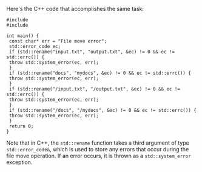 Here's the C++ code that accomplishes the same task:
```
#include 
#include 

int main() {
 const char* err = "File move error";
 std::error_code ec;
 if (std::rename("input.txt", "output.txt", &ec) != 0 && ec != std::errc()) {
 throw std::system_error(ec, err);
 }
 if (std::rename("docs", "mydocs", &ec) != 0 && ec != std::errc()) {
 throw std::system_error(ec, err);
 }
 if (std::rename("/input.txt", "/output.txt", &ec) != 0 && ec != std::errc()) {
 throw std::system_error(ec, err);
 }
 if (std::rename("/docs", "/mydocs", &ec) != 0 && ec != std::errc()) {
 throw std::system_error(ec, err);
 }
 return 0;
}
```
Note that in C++, the `std::rename` function takes a third argument of type `std::error_code&`, which is used to store any errors that occur during the file move operation. If an error occurs, it is thrown as a `std::system_error` exception.

